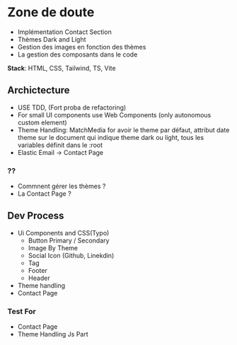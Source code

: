 # Zone de doute

- Implémentation Contact Section
- Thèmes Dark and Light
- Gestion des images en fonction des thèmes
- La gestion des composants dans le code

**Stack**: HTML, CSS, Tailwind, TS, Vite

## Archictecture

- USE TDD, (Fort proba de refactoring)
- For small UI components use Web Components (only autonomous custom element)
- Theme Handling: MatchMedia for avoir le theme par défaut, attribut date theme sur le document qui indique theme dark
ou light, tous les variables définit dans le :root
- Elastic Email -> Contact Page

### ??

- Commnent gérer les thèmes ?
- La Contact Page ?

## Dev Process

- Ui Components and CSS(Typo)
  - Button Primary / Secondary
  - Image By Theme
  - Social Icon (Github, Linekdin)
  - Tag
  - Footer
  - Header
- Theme handling 
- Contact Page

### Test For

- Contact Page
- Theme Handling Js Part